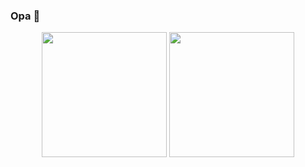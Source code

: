 ### Opa 👋

<div align="center">
  <img height="200em" src="https://github-readme-stats.vercel.app/api?username=Luuls&theme=github_dark">
  <img height="200em" src="https://github-readme-stats.vercel.app/api/top-langs/?username=Luuls&theme=github_dark">
</div>
<!--
**Luuls/Luuls** is a ✨ _special_ ✨ repository because its `README.md` (this file) appears on your GitHub profile.

Here are some ideas to get you started:

- 🔭 I’m currently working on ...
- 🌱 I’m currently learning ...
- 👯 I’m looking to collaborate on ...
- 🤔 I’m looking for help with ...
- 💬 Ask me about ...
- 📫 How to reach me: ...
- 😄 Pronouns: ...
- ⚡ Fun fact: ...
-->
